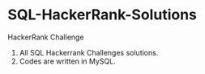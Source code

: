 # SQL-HackerRank-Solutions
HackerRank Challenge


1. All SQL Hackerrank Challenges solutions.
2. Codes are written in MySQL.
